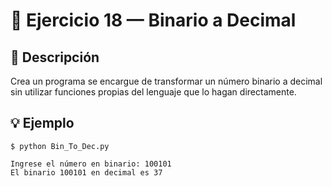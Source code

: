 # 🧮 Ejercicio 18 — Binario a Decimal

## 📌 Descripción


 Crea un programa se encargue de transformar un número binario
 a decimal sin utilizar funciones propias del lenguaje que
 lo hagan directamente.



## 💡 Ejemplo

    
    $ python Bin_To_Dec.py

    Ingrese el número en binario: 100101
    El binario 100101 en decimal es 37

   